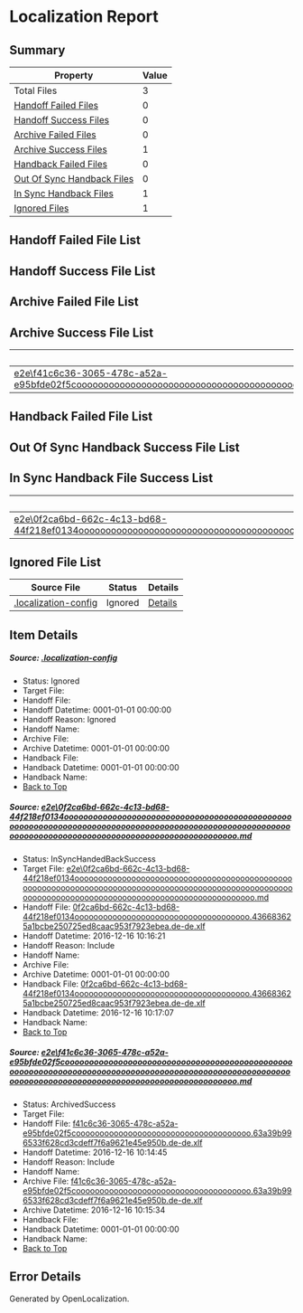 # <a name='report-top'></a> Localization Report

## Summary
 Property | Value 
 -------- | ----- 
 Total Files | 3
[ Handoff Failed Files ](#handoff-failed-list)| 0
[ Handoff Success Files ](#handoff-success-list)| 0
[ Archive Failed Files ](#archive-failed-list)| 0
[ Archive Success Files ](#archive-success-list)| 1
[ Handback Failed Files ](#handback-failed-list)| 0
[ Out Of Sync Handback Files ](#outofsync-handback-success-list)| 0
[ In Sync Handback Files ](#insync-handback-success-list)| 1
[ Ignored Files ](#ignored-list)| 1

## <a name='handoff-failed-list'></a> Handoff Failed File List

## <a name='handoff-success-list'></a> Handoff Success File List

## <a name='archive-failed-list'></a> Archive Failed File List

## <a name='archive-success-list'></a> Archive Success File List
 Source File | Status | Details 
 ----------- | ------ | ------- 
 [e2e\f41c6c36-3065-478c-a52a-e95bfde02f5coooooooooooooooooooooooooooooooooooooooooooooooooooooooooooooooooooooooooooooooooooooooooooooooooooooooooooooooooooooooooooooooooooooooooooooooooooooooo.md](https://github.com/OpenLocalizationTestOrg/ol-test0/blob/2179333136f17848ff4cd5fe4c07908fb242a2a8/e2e/f41c6c36-3065-478c-a52a-e95bfde02f5coooooooooooooooooooooooooooooooooooooooooooooooooooooooooooooooooooooooooooooooooooooooooooooooooooooooooooooooooooooooooooooooooooooooooooooooooooooooo.md) | ArchivedSuccess | [Details](#ad97d86ac191bcaadc28715a1ba97400197afc002)

## <a name='handback-failed-list'></a> Handback Failed File List

## <a name='outofsync-handback-success-list'></a> Out Of Sync Handback Success File List

## <a name='insync-handback-success-list'></a> In Sync Handback File Success List
 Source File | Status | Details 
 ----------- | ------ | ------- 
 [e2e\0f2ca6bd-662c-4c13-bd68-44f218ef0134oooooooooooooooooooooooooooooooooooooooooooooooooooooooooooooooooooooooooooooooooooooooooooooooooooooooooooooooooooooooooooooooooooooooooooooooooooooooo.md](https://github.com/OpenLocalizationTestOrg/ol-test0/blob/9d0881dabd3163f31e344e7f33fc37b0d24bfc7b/e2e/0f2ca6bd-662c-4c13-bd68-44f218ef0134oooooooooooooooooooooooooooooooooooooooooooooooooooooooooooooooooooooooooooooooooooooooooooooooooooooooooooooooooooooooooooooooooooooooooooooooooooooooo.md) | InSyncHandedBackSuccess | [Details](#aa38adb48b75ea7566762b5ec6657d99ba4e26661)

## <a name='ignored-list'></a> Ignored File List
 Source File | Status | Details 
 ----------- | ------ | ------- 
 [.localization-config](https://github.com/OpenLocalizationTestOrg/ol-test0/blob/9d0881dabd3163f31e344e7f33fc37b0d24bfc7b/.localization-config) | Ignored | [Details](#cb0632cf59c1387fc1742bfb9fa3c47f87e2e5c90)

## Item Details
##### <a name='cb0632cf59c1387fc1742bfb9fa3c47f87e2e5c90'></a> Source: [.localization-config](https://github.com/OpenLocalizationTestOrg/ol-test0/blob/9d0881dabd3163f31e344e7f33fc37b0d24bfc7b/.localization-config)
* Status: Ignored
* Target File: 
* Handoff File: 
* Handoff Datetime: 0001-01-01 00:00:00
* Handoff Reason: Ignored
* Handoff Name: 
* Archive File: 
* Archive Datetime: 0001-01-01 00:00:00
* Handback File: 
* Handback Datetime: 0001-01-01 00:00:00
* Handback Name: 
* [Back to Top](#report-top)

##### <a name='aa38adb48b75ea7566762b5ec6657d99ba4e26661'></a> Source: [e2e\0f2ca6bd-662c-4c13-bd68-44f218ef0134oooooooooooooooooooooooooooooooooooooooooooooooooooooooooooooooooooooooooooooooooooooooooooooooooooooooooooooooooooooooooooooooooooooooooooooooooooooooo.md](https://github.com/OpenLocalizationTestOrg/ol-test0/blob/9d0881dabd3163f31e344e7f33fc37b0d24bfc7b/e2e/0f2ca6bd-662c-4c13-bd68-44f218ef0134oooooooooooooooooooooooooooooooooooooooooooooooooooooooooooooooooooooooooooooooooooooooooooooooooooooooooooooooooooooooooooooooooooooooooooooooooooooooo.md)
* Status: InSyncHandedBackSuccess
* Target File: [e2e\0f2ca6bd-662c-4c13-bd68-44f218ef0134oooooooooooooooooooooooooooooooooooooooooooooooooooooooooooooooooooooooooooooooooooooooooooooooooooooooooooooooooooooooooooooooooooooooooooooooooooooooo.md](https://github.com/OpenLocalizationTestOrg/ol-test0-dede/blob/1bc0957986cb4ad5fafab33d6cbc134ed5c12db6/e2e/0f2ca6bd-662c-4c13-bd68-44f218ef0134oooooooooooooooooooooooooooooooooooooooooooooooooooooooooooooooooooooooooooooooooooooooooooooooooooooooooooooooooooooooooooooooooooooooooooooooooooooooo.md)
* Handoff File: [0f2ca6bd-662c-4c13-bd68-44f218ef0134ooooooooooooooooooooooooooooooooooooo.436683625a1bcbe250725ed8caac953f7923ebea.de-de.xlf](https://github.com/OpenLocalizationTestOrg/ol-test0-handoff/blob/909f3f509708a329d4fe9199deb585f0017418bf/ol-handoff/OpenLocalizationTestOrg/ol-test0-dede/xinjiang/ht/0f2ca6bd-662c-4c13-bd68-44f218ef0134ooooooooooooooooooooooooooooooooooooo.436683625a1bcbe250725ed8caac953f7923ebea.de-de.xlf)
* Handoff Datetime: 2016-12-16 10:16:21
* Handoff Reason: Include
* Handoff Name: 
* Archive File: 
* Archive Datetime: 0001-01-01 00:00:00
* Handback File: [0f2ca6bd-662c-4c13-bd68-44f218ef0134ooooooooooooooooooooooooooooooooooooo.436683625a1bcbe250725ed8caac953f7923ebea.de-de.xlf](https://github.com/OpenLocalizationTestOrg/ol-test0-handback/blob/9bcc4c4433f2a2d14426dc8a9ac629d391325930/ol-handback/OpenLocalizationTestOrg/ol-test0-dede/xinjiang/ht/0f2ca6bd-662c-4c13-bd68-44f218ef0134ooooooooooooooooooooooooooooooooooooo.436683625a1bcbe250725ed8caac953f7923ebea.de-de.xlf)
* Handback Datetime: 2016-12-16 10:17:07
* Handback Name: 
* [Back to Top](#report-top)

##### <a name='ad97d86ac191bcaadc28715a1ba97400197afc002'></a> Source: [e2e\f41c6c36-3065-478c-a52a-e95bfde02f5coooooooooooooooooooooooooooooooooooooooooooooooooooooooooooooooooooooooooooooooooooooooooooooooooooooooooooooooooooooooooooooooooooooooooooooooooooooooo.md](https://github.com/OpenLocalizationTestOrg/ol-test0/blob/2179333136f17848ff4cd5fe4c07908fb242a2a8/e2e/f41c6c36-3065-478c-a52a-e95bfde02f5coooooooooooooooooooooooooooooooooooooooooooooooooooooooooooooooooooooooooooooooooooooooooooooooooooooooooooooooooooooooooooooooooooooooooooooooooooooooo.md)
* Status: ArchivedSuccess
* Target File: 
* Handoff File: [f41c6c36-3065-478c-a52a-e95bfde02f5cooooooooooooooooooooooooooooooooooooo.63a39b996533f628cd3cdeff7f6a9621e45e950b.de-de.xlf](https://github.com/OpenLocalizationTestOrg/ol-test0-handoff/blob/109442c8e00df7d2187249930a50ff88804e0791/ol-handoff/OpenLocalizationTestOrg/ol-test0-dede/xinjiang/ht/f41c6c36-3065-478c-a52a-e95bfde02f5cooooooooooooooooooooooooooooooooooooo.63a39b996533f628cd3cdeff7f6a9621e45e950b.de-de.xlf)
* Handoff Datetime: 2016-12-16 10:14:45
* Handoff Reason: Include
* Handoff Name: 
* Archive File: [f41c6c36-3065-478c-a52a-e95bfde02f5cooooooooooooooooooooooooooooooooooooo.63a39b996533f628cd3cdeff7f6a9621e45e950b.de-de.xlf](https://github.com/OpenLocalizationTestOrg/ol-test0-handoff/blob/cf7b6cef34ddd4c6cbc0e8ea4a54aeecd5c57115/ol-archive/OpenLocalizationTestOrg/ol-test0-dede/xinjiang/ht/f41c6c36-3065-478c-a52a-e95bfde02f5cooooooooooooooooooooooooooooooooooooo.63a39b996533f628cd3cdeff7f6a9621e45e950b.de-de.xlf)
* Archive Datetime: 2016-12-16 10:15:34
* Handback File: 
* Handback Datetime: 0001-01-01 00:00:00
* Handback Name: 
* [Back to Top](#report-top)


## Error Details

Generated by OpenLocalization.
